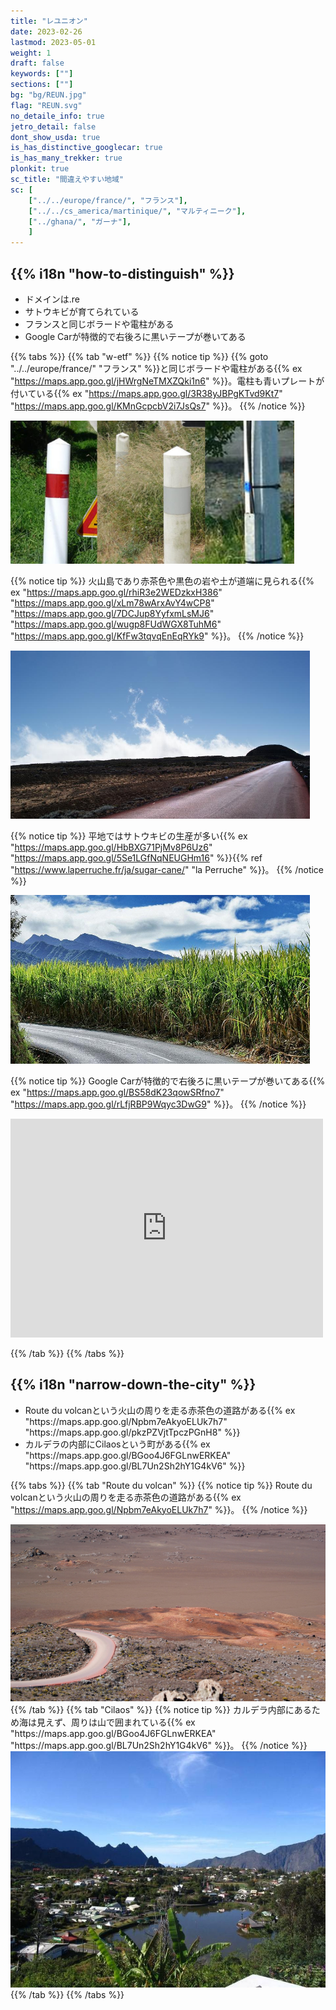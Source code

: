 ```yaml
---
title: "レユニオン"
date: 2023-02-26
lastmod: 2023-05-01
weight: 1
draft: false
keywords: [""]
sections: [""]
bg: "bg/REUN.jpg"
flag: "REUN.svg"
no_detaile_info: true
jetro_detail: false
dont_show_usda: true
is_has_distinctive_googlecar: true
is_has_many_trekker: true
plonkit: true
sc_title: "間違えやすい地域"
sc: [
    ["../../europe/france/", "フランス"],
    ["../../cs_america/martinique/", "マルティニーク"],
    ["../ghana/", "ガーナ"],
    ]
---
```


<div class="main-desciption country-description">
    <h2 class="section-title">{{% i18n "how-to-distinguish" %}}</h2>
    <ul class="rule-list">
        <li>ドメインは<span class="quiz">.re</span></li>
        <li><span class="quiz">サトウキビ</span>が育てられている</li>
        <li>フランスと同じボラードや電柱がある</li>
        <li>Google Carが特徴的で<span class="quiz">右後ろ</span>に黒いテープが巻いてある</li>
    </ul>
</div>

{{% tabs %}}
{{% tab "w-etf" %}}
{{% notice tip %}}
{{% goto "../../europe/france/" "フランス" %}}と同じボラードや電柱がある{{% ex "https://maps.app.goo.gl/jHWrgNeTMXZQki1n6" %}}。電柱も青いプレートが付いている{{% ex "https://maps.app.goo.gl/3R38yJBPgKTvd9Kt7" "https://maps.app.goo.gl/KMnGcpcbV2i7JsQs7" %}}。
{{% /notice %}}
<div class="googlemap-if">
<img src="b2.jpg" width="90%">
</div>

{{% notice tip %}}
火山島であり赤茶色や黒色の岩や土が道端に見られる{{% ex "https://maps.app.goo.gl/rhiR3e2WEDzkxH386" "https://maps.app.goo.gl/xLm78wArxAvY4wCP8" "https://maps.app.goo.gl/7DCJup8YyfxmLsMJ6" "https://maps.app.goo.gl/wugp8FUdWGX8TuhM6" "https://maps.app.goo.gl/KfFw3tqvqEnEqRYk9" %}}。
{{% /notice %}}
<div class="googlemap-if">
<img src="./road_volcano_reunion_island.jpg" width="95%">
</div>

{{% notice tip %}}
平地ではサトウキビの生産が多い{{% ex "https://maps.app.goo.gl/HbBXG71PjMv8P6Uz6" "https://maps.app.goo.gl/5Se1LGfNqNEUGHm16" %}}{{% ref "https://www.laperruche.fr/ja/sugar-cane/" "la Perruche" %}}。
{{% /notice %}}
<div class="googlemap-if">
<img src="./canne_a_sucre_de.jpg" width="95%">
</div>

{{% notice tip %}}
Google Carが特徴的で<span class="quiz">右後ろ</span>に黒いテープが巻いてある{{% ex "https://maps.app.goo.gl/BS58dK23qowSRfno7" "https://maps.app.goo.gl/rLfjRBP9Wqyc3DwG9" %}}。
{{% /notice %}}
<div class="googlemap-if">
<iframe src="https://www.google.com/maps/embed?pb=!4v1686044630522!6m8!1m7!1sAXol-Yi0wMSrQCLjDYZ5kg!2m2!1d-21.21776473792954!2d55.56099119881759!3f7.073825579935257!4f-89!5f0.41939995202028907" width="500" height="350" style="border:0;" allowfullscreen="" loading="lazy" referrerpolicy="no-referrer-when-downgrade"></iframe>
</div>

{{% /tab %}}
{{% /tabs  %}}


<div class="main-desciption area-description">
    <h2 class="section-title">{{% i18n "narrow-down-the-city" %}}</h2>
    <ul class="rule-list">
        <li>Route du volcanという火山の周りを走る赤茶色の道路がある{{% ex "https://maps.app.goo.gl/Npbm7eAkyoELUk7h7" "https://maps.app.goo.gl/pkzPZVjtTpczPGnH8" %}}</li>
        <li>カルデラの内部にCilaosという町がある{{% ex "https://maps.app.goo.gl/BGoo4J6FGLnwERKEA" "https://maps.app.goo.gl/BL7Un2Sh2hY1G4kV6" %}}</li>
    </ul>
</div>



{{% tabs %}}
{{% tab "Route du volcan" %}}
{{% notice tip %}}
Route du volcanという火山の周りを走る赤茶色の道路がある{{% ex "https://maps.app.goo.gl/Npbm7eAkyoELUk7h7" %}}。
{{% /notice %}}
<div class="googlemap-if no-margin">
<img src="./reunion-island-422071_1280.jpg" width="625px">
</div>
{{% /tab %}}
{{% tab "Cilaos" %}}
{{% notice tip %}}
カルデラ内部にあるため海は見えず、周りは山で囲まれている{{% ex "https://maps.app.goo.gl/BGoo4J6FGLnwERKEA" "https://maps.app.goo.gl/BL7Un2Sh2hY1G4kV6" %}}。
{{% /notice %}}
<div class="googlemap-if no-margin">
<img src="./cilaos_marre_joncs.jpg" width="625px">
</div>
{{% /tab %}}
{{% /tabs %}}